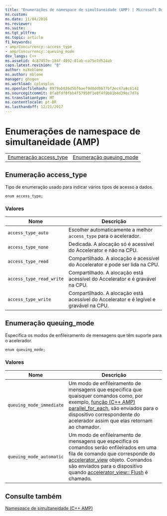 ```yaml
---
title: "Enumerações de namespace de simultaneidade (AMP) | Microsoft Docs"
ms.custom: 
ms.date: 11/04/2016
ms.reviewer: 
ms.suite: 
ms.tgt_pltfrm: 
ms.topic: article
f1_keywords:
- amp/Concurrency::access_type
- amp/Concurrency::queuing_mode
dev_langs: C++
ms.assetid: 4c87457e-184f-4992-81ab-ca75e7d524ab
caps.latest.revision: "8"
author: mikeblome
ms.author: mblome
manager: ghogen
ms.workload: cplusplus
ms.openlocfilehash: 8979ab026d5bf6aef9d0dd8677bf2ec47a8c6142
ms.sourcegitcommit: 8fa8fdf0fbb4f57950f1e8f4f9b81b4d39ec7d7a
ms.translationtype: MT
ms.contentlocale: pt-BR
ms.lasthandoff: 12/21/2017
---
```

# <a name="concurrency-namespace-enums-amp"></a>Enumerações de namespace de simultaneidade (AMP)
|||  
|-|-|  
|[Enumeração access_type](#access_type)|[Enumeração queuing_mode](#queuing_mode)|  
  
##  <a name="access_type"></a>Enumeração access_type  
 Tipo de enumeração usado para indicar vários tipos de acesso a dados.  
  
```  
enum access_type;  
```  
### <a name="values"></a>Valores  
  
|Nome|Descrição|  
|----------|-----------------|  
|`access_type_auto`|Escolher automaticamente a melhor `access_type` para o acelerador.|  
|`access_type_none`|Dedicada. A alocação só é acessível do Accelerator e não na CPU.|  
|`access_type_read`|Compartilhado. A alocação é acessível do Accelerator e pode ser lida na CPU.|  
|`access_type_read_write`|Compartilhado. A alocação está acessível do Accelerator e é gravável na CPU.|  
|`access_type_write`|Compartilhado. A alocação está acessível do Accelerator e é legível e gravável na CPU.|  

  
##  <a name="queuing_mode"></a>Enumeração queuing_mode  
 Especifica os modos de enfileiramento de mensagens que têm suporte para o acelerador.  
  
```  
enum queuing_mode;  
``` 
### <a name="values"></a>Valores  
  
|Nome|Descrição|  
|----------|-----------------|  
|`queuing_mode_immediate`|Um modo de enfileiramento de mensagens que especifica que quaisquer comandos como, por exemplo, [função (C++ AMP) parallel_for_each](concurrency-namespace-functions-amp.md#parallel_for_each), são enviados para o dispositivo correspondente do acelerador assim que elas retornam ao chamador.|  
|`queuing_mode_automatic`|Um modo de enfileiramento de mensagens que especifica os comandos serão enfileirados em uma fila de comando que corresponde do [accelerator_view](accelerator-view-class.md) objeto. Comandos são enviados para o dispositivo quando [accelerator_view:: Flush](accelerator-view-class.md#flush) é chamado.|   
  
## <a name="see-also"></a>Consulte também  
 [Namespace de simultaneidade (C++ AMP)](concurrency-namespace-cpp-amp.md)
